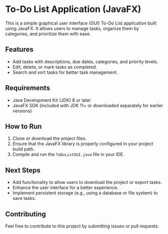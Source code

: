 # To-Do List Application (JavaFX)

This is a simple graphical user interface (GUI) To-Do List application built using JavaFX. It allows users to manage tasks, organize them by categories, and prioritize them with ease.

## Features

- Add tasks with descriptions, due dates, categories, and priority levels.
- Edit, delete, or mark tasks as completed.
- Search and sort tasks for better task management.

## Requirements

- Java Development Kit (JDK) 8 or later
- JavaFX SDK (included with JDK 11+ or downloaded separately for earlier versions)

## How to Run

1. Clone or download the project files.
2. Ensure that the JavaFX library is properly configured in your project build path.
3. Compile and run the `ToDoListGUI.java` file in your IDE.

## Next Steps

- Add functionality to allow users to download the project or export tasks.
- Enhance the user interface for a better experience.
- Implement persistent storage (e.g., using a database or file system) to save tasks.

## Contributing

Feel free to contribute to this project by submitting issues or pull requests.